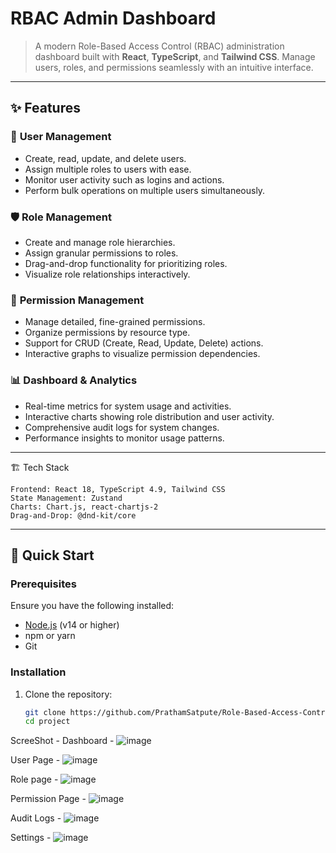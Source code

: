# RBAC Admin Dashboard


> A modern Role-Based Access Control (RBAC) administration dashboard built with **React**, **TypeScript**, and **Tailwind CSS**. Manage users, roles, and permissions seamlessly with an intuitive interface.

---

## ✨ Features

### 👥 **User Management**
- Create, read, update, and delete users.
- Assign multiple roles to users with ease.
- Monitor user activity such as logins and actions.
- Perform bulk operations on multiple users simultaneously.

### 🛡️ **Role Management**
- Create and manage role hierarchies.
- Assign granular permissions to roles.
- Drag-and-drop functionality for prioritizing roles.
- Visualize role relationships interactively.

### 🔑 **Permission Management**
- Manage detailed, fine-grained permissions.
- Organize permissions by resource type.
- Support for CRUD (Create, Read, Update, Delete) actions.
- Interactive graphs to visualize permission dependencies.

### 📊 **Dashboard & Analytics**
- Real-time metrics for system usage and activities.
- Interactive charts showing role distribution and user activity.
- Comprehensive audit logs for system changes.
- Performance insights to monitor usage patterns.

---

🏗️ Tech Stack

    Frontend: React 18, TypeScript 4.9, Tailwind CSS
    State Management: Zustand
    Charts: Chart.js, react-chartjs-2
    Drag-and-Drop: @dnd-kit/core

---

## 🚀 Quick Start

### Prerequisites
Ensure you have the following installed:
- [Node.js](https://nodejs.org/) (v14 or higher)
- npm or yarn
- Git

### Installation
1. Clone the repository:
   ```bash
   git clone https://github.com/PrathamSatpute/Role-Based-Access-Control.git
   cd project


ScreeShot - 
Dashboard - 
![image](https://github.com/user-attachments/assets/d3482e3a-fd78-4c7a-9d74-98a2e46a8350)

User Page - 
![image](https://github.com/user-attachments/assets/bbc08463-3b17-4351-a0e0-ec8261dd5199)

Role page - 
![image](https://github.com/user-attachments/assets/9cf50fa2-a8e8-4778-9978-711e730d6623)

Permission Page - 
![image](https://github.com/user-attachments/assets/5c9f771c-e507-4620-b35d-180978c1ee7a)

Audit Logs - 
![image](https://github.com/user-attachments/assets/f707283f-f7bb-4031-b070-9a58b5b3e25c)

Settings - 
![image](https://github.com/user-attachments/assets/038d0bd9-3e94-42ee-901c-677a4c191b8f)
